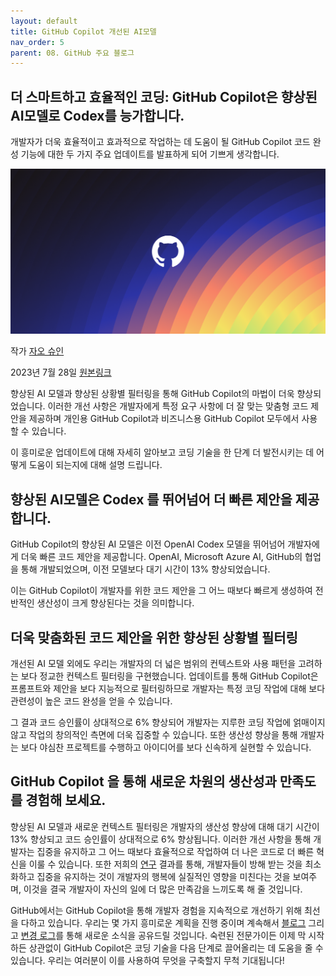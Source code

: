 ```yaml
---
layout: default
title: GitHub Copilot 개선된 AI모델
nav_order: 5
parent: 08. GitHub 주요 블로그
---
```


## **더 스마트하고 효율적인 코딩: GitHub Copilot은 향상된 AI모델로 Codex를 능가합니다.**

개발자가 더욱 효율적이고 효과적으로 작업하는 데 도움이 될 GitHub Copilot 코드 완성 기능에 대한 두 가지 주요 업데이트를 발표하게 되어 기쁘게 생각합니다.

<img src="../assets/images/ch08/1200.630-Global-wLogo.webp">

작가
[자오 슈인](https://github.blog/author/shuyinzjk/)

2023년 7월 28일 [원본링크](https://github.blog/2023-07-28-smarter-more-efficient-coding-github-copilot-goes-beyond-codex-with-improved-ai-model/)


향상된 AI 모델과 향상된 상황별 필터링을 통해 GitHub Copilot의 마법이 더욱 향상되었습니다. 이러한 개선 사항은 개발자에게 특정 요구 사항에 더 잘 맞는 맞춤형 코드 제안을 제공하며 개인용 GitHub Copilot과 비즈니스용 GitHub Copilot 모두에서 사용할 수 있습니다.

이 흥미로운 업데이트에 대해 자세히 알아보고 코딩 기술을 한 단계 더 발전시키는 데 어떻게 도움이 되는지에 대해 설명 드립니다.

## **향상된 AI모델은 Codex 를 뛰어넘어 더 빠른 제안을 제공합니다.**

GitHub Copilot의 향상된 AI 모델은 이전 OpenAI Codex 모델을 뛰어넘어 개발자에게 더욱 빠른 코드 제안을 제공합니다. OpenAI, Microsoft Azure AI, GitHub의 협업을 통해 개발되었으며, 이전 모델보다 대기 시간이 13% 향상되었습니다.

이는 GitHub Copilot이 개발자를 위한 코드 제안을 그 어느 때보다 빠르게 생성하여 전반적인 생산성이 크게 향상된다는 것을 의미합니다.

## **더욱 맞춤화된 코드 제안을 위한 향상된 상황별 필터링**

개선된 AI 모델 외에도 우리는 개발자의 더 넓은 범위의 컨텍스트와 사용 패턴을 고려하는 보다 정교한 컨텍스트 필터링을 구현했습니다. 업데이트를 통해 GitHub Copilot은 프롬프트와 제안을 보다 지능적으로 필터링하므로 개발자는 특정 코딩 작업에 대해 보다 관련성이 높은 코드 완성을 얻을 수 있습니다.

그 결과 코드 승인률이 상대적으로 6% 향상되어 개발자는 지루한 코딩 작업에 얽매이지 않고 작업의 창의적인 측면에 더욱 집중할 수 있습니다. 또한 생산성 향상을 통해 개발자는 보다 야심찬 프로젝트를 수행하고 아이디어를 보다 신속하게 실현할 수 있습니다.

## **GitHub Copilot 을 통해 새로운 차원의 생산성과 만족도를 경험해 보세요.**

향상된 AI 모델과 새로운 컨텍스트 필터링은 개발자의 생산성 향상에 대해 대기 시간이 13% 향상되고 코드 승인률이 상대적으로 6% 향상됩니다. 이러한 개선 사항을 통해 개발자는 집중을 유지하고 그 어느 때보다 효율적으로 작업하여 더 나은 코드로 더 빠른 혁신을 이룰 수 있습니다. 또한 저희의 [연구](https://github.blog/2021-05-25-octoverse-spotlight-good-day-project/) 결과를 통해, 개발자들이 방해 받는 것을 최소화하고 집중을 유지하는 것이 개발자의 행복에 실질적인 영향을 미친다는 것을 보여주며, 이것을 결국 개발자이 자신의 일에 더 많은 만족감을 느끼도록 해 줄 것입니다.

GitHub에서는 GitHub Copilot을 통해 개발자 경험을 지속적으로 개선하기 위해 최선을 다하고 있습니다. 우리는 몇 가지 흥미로운 계획을 진행 중이며 계속해서 [블로그](https://github.blog/) 그리고 [변경 로그](https://github.blog/changelog/)를 통해 새로운 소식을 공유드릴 것입니다. 숙련된 전문가이든 이제 막 시작하든 상관없이 GitHub Copilot은 코딩 기술을 다음 단계로 끌어올리는 데 도움을 줄 수 있습니다. 우리는 여러분이 이를 사용하여 무엇을 구축할지 무척 기대됩니다!